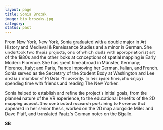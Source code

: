 ```yaml
---
layout: page
title: Sonia Brozak
image: bio_brozaks.jpg
category:
status: past
---
```


From New York, New York, Sonia graduated with a double major in Art History and Medieval & Renaissance Studies and a minor in German. She undertook two thesis projects, one of which deals with appropriationist art of the 1980s and the other looks at conceptions of spatial mapping in Early Modern Florence. She has spent time abroad in Münster, Germany; Florence, Italy; and Paris, France improving her German, Italian, and French. Sonia served as the Secretary of the Student Body at Washington and Lee and is a member of Pi Beta Phi sorority. In her spare time, she enjoys spending time with friends and reading The New Yorker.

Sonia helped to establish and refine the project's initial goals, from the planned nature of the VR experience, to the educational benefits of the 2D mapping aspect. She contributed research pertaining to Florence that appeared in her senior thesis, worked on the 2D map alongside Miles and Dave Pfaff, and translated Paatz's German notes on the Bigallo.

__SB__
